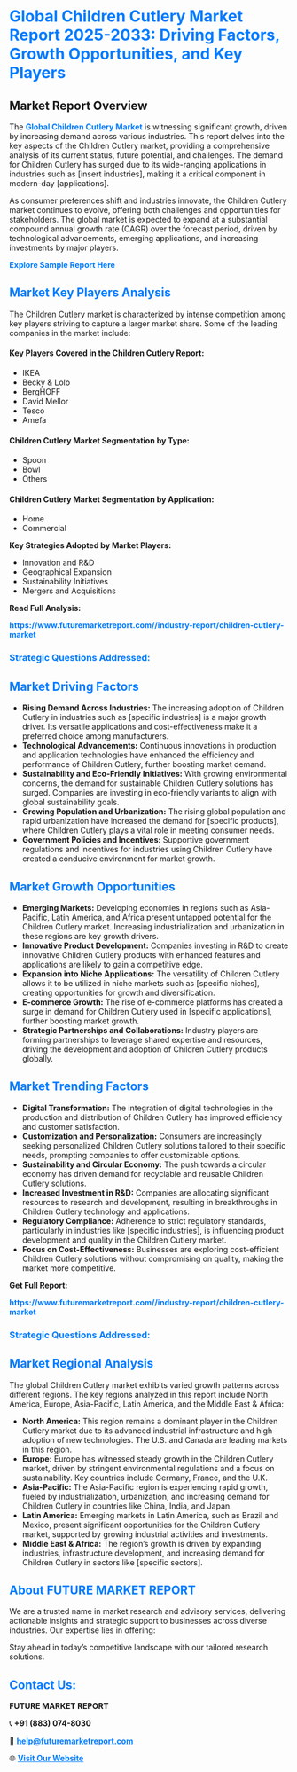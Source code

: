 <h1 style="color: #007BFF;">Global Children Cutlery Market Report 2025-2033: Driving Factors, Growth Opportunities, and Key Players</h1>

<section id="overview">
<h2>Market Report Overview</h2>
<p>The <a href="https://www.futuremarketreport.com//industry-report/children-cutlery-market" style="color: #007BFF; text-decoration: none;"><strong>Global Children Cutlery Market</strong></a> is witnessing significant growth, driven by increasing demand across various industries. This report delves into the key aspects of the Children Cutlery market, providing a comprehensive analysis of its current status, future potential, and challenges. The demand for Children Cutlery has surged due to its wide-ranging applications in industries such as [insert industries], making it a critical component in modern-day [applications].</p>
<p>As consumer preferences shift and industries innovate, the Children Cutlery market continues to evolve, offering both challenges and opportunities for stakeholders. The global market is expected to expand at a substantial compound annual growth rate (CAGR) over the forecast period, driven by technological advancements, emerging applications, and increasing investments by major players.</p>
</section>

<section id="overview">
<p><a href="https://www.futuremarketreport.com//request-sample/reportId=46143" style="color: #007BFF; text-decoration: none;"><strong>Explore Sample Report Here</strong></a></p>
</section>

<section id="key-players">
<h2 style="color: #007BFF;">Market Key Players Analysis</h2>
<p>The Children Cutlery market is characterized by intense competition among key players striving to capture a larger market share. Some of the leading companies in the market include:</p>
<h4>Key Players Covered in the Children Cutlery Report:</h4>
<ul><li>IKEA</li><li>Becky &amp; Lolo</li><li>BergHOFF</li><li>David Mellor</li><li>Tesco</li><li>Amefa</li></ul>
<h4>Children Cutlery Market Segmentation by Type:</h4>
<ul><li>Spoon</li><li>Bowl</li><li>Others</li></ul>

<h4>Children Cutlery Market Segmentation by Application:</h4>
<ul><li>Home</li><li>Commercial</li></ul>
<p><strong>Key Strategies Adopted by Market Players:</strong></p>
<ul>
<li>Innovation and R&D</li>
<li>Geographical Expansion</li>
<li>Sustainability Initiatives</li>
<li>Mergers and Acquisitions</li>
</ul>
</section>

<section>
<p><strong>Read Full Analysis: </strong></p><a href="https://www.futuremarketreport.com//industry-report/children-cutlery-market" style="color: #007BFF; text-decoration: none;"><strong>https://www.futuremarketreport.com//industry-report/children-cutlery-market</strong></a>
<h3 style="color: #007BFF;">Strategic Questions Addressed:</h3>
</section>

<section id="driving-factors">
<h2 style="color: #007BFF;">Market Driving Factors</h2>
<ul>
<li><strong>Rising Demand Across Industries:</strong> The increasing adoption of Children Cutlery in industries such as [specific industries] is a major growth driver. Its versatile applications and cost-effectiveness make it a preferred choice among manufacturers.</li>
<li><strong>Technological Advancements:</strong> Continuous innovations in production and application technologies have enhanced the efficiency and performance of Children Cutlery, further boosting market demand.</li>
<li><strong>Sustainability and Eco-Friendly Initiatives:</strong> With growing environmental concerns, the demand for sustainable Children Cutlery solutions has surged. Companies are investing in eco-friendly variants to align with global sustainability goals.</li>
<li><strong>Growing Population and Urbanization:</strong> The rising global population and rapid urbanization have increased the demand for [specific products], where Children Cutlery plays a vital role in meeting consumer needs.</li>
<li><strong>Government Policies and Incentives:</strong> Supportive government regulations and incentives for industries using Children Cutlery have created a conducive environment for market growth.</li>
</ul>
</section>

<section id="growth-opportunities">
<h2 style="color: #007BFF;">Market Growth Opportunities</h2>
<ul>
<li><strong>Emerging Markets:</strong> Developing economies in regions such as Asia-Pacific, Latin America, and Africa present untapped potential for the Children Cutlery market. Increasing industrialization and urbanization in these regions are key growth drivers.</li>
<li><strong>Innovative Product Development:</strong> Companies investing in R&D to create innovative Children Cutlery products with enhanced features and applications are likely to gain a competitive edge.</li>
<li><strong>Expansion into Niche Applications:</strong> The versatility of Children Cutlery allows it to be utilized in niche markets such as [specific niches], creating opportunities for growth and diversification.</li>
<li><strong>E-commerce Growth:</strong> The rise of e-commerce platforms has created a surge in demand for Children Cutlery used in [specific applications], further boosting market growth.</li>
<li><strong>Strategic Partnerships and Collaborations:</strong> Industry players are forming partnerships to leverage shared expertise and resources, driving the development and adoption of Children Cutlery products globally.</li>
</ul>
</section>

<section id="trending-factors">
<h2 style="color: #007BFF;">Market Trending Factors</h2>
<ul>
<li><strong>Digital Transformation:</strong> The integration of digital technologies in the production and distribution of Children Cutlery has improved efficiency and customer satisfaction.</li>
<li><strong>Customization and Personalization:</strong> Consumers are increasingly seeking personalized Children Cutlery solutions tailored to their specific needs, prompting companies to offer customizable options.</li>
<li><strong>Sustainability and Circular Economy:</strong> The push towards a circular economy has driven demand for recyclable and reusable Children Cutlery solutions.</li>
<li><strong>Increased Investment in R&D:</strong> Companies are allocating significant resources to research and development, resulting in breakthroughs in Children Cutlery technology and applications.</li>
<li><strong>Regulatory Compliance:</strong> Adherence to strict regulatory standards, particularly in industries like [specific industries], is influencing product development and quality in the Children Cutlery market.</li>
<li><strong>Focus on Cost-Effectiveness:</strong> Businesses are exploring cost-efficient Children Cutlery solutions without compromising on quality, making the market more competitive.</li>
</ul>
</section>

<section>
<p><strong>Get Full Report: </strong></p><a href="https://www.futuremarketreport.com//industry-report/children-cutlery-market" style="color: #007BFF; text-decoration: none;"><strong>https://www.futuremarketreport.com//industry-report/children-cutlery-market</strong></a>
<h3 style="color: #007BFF;">Strategic Questions Addressed:</h3>
</section>


<section id="regional-analysis">
<h2 style="color: #007BFF;">Market Regional Analysis</h2>
<p>The global Children Cutlery market exhibits varied growth patterns across different regions. The key regions analyzed in this report include North America, Europe, Asia-Pacific, Latin America, and the Middle East & Africa:</p>
<ul>
<li><strong>North America:</strong> This region remains a dominant player in the Children Cutlery market due to its advanced industrial infrastructure and high adoption of new technologies. The U.S. and Canada are leading markets in this region.</li>
<li><strong>Europe:</strong> Europe has witnessed steady growth in the Children Cutlery market, driven by stringent environmental regulations and a focus on sustainability. Key countries include Germany, France, and the U.K.</li>
<li><strong>Asia-Pacific:</strong> The Asia-Pacific region is experiencing rapid growth, fueled by industrialization, urbanization, and increasing demand for Children Cutlery in countries like China, India, and Japan.</li>
<li><strong>Latin America:</strong> Emerging markets in Latin America, such as Brazil and Mexico, present significant opportunities for the Children Cutlery market, supported by growing industrial activities and investments.</li>
<li><strong>Middle East & Africa:</strong> The region’s growth is driven by expanding industries, infrastructure development, and increasing demand for Children Cutlery in sectors like [specific sectors].</li>
</ul>
</section>

<footer>
<h2 style="color: #007BFF;">About FUTURE MARKET REPORT</h2>
<p>We are a trusted name in market research and advisory services, delivering actionable insights and strategic support to businesses across diverse industries. Our expertise lies in offering:</p>

<p>Stay ahead in today’s competitive landscape with our tailored research solutions.</p>

<h2 style="color: #007BFF;">Contact Us:</h2>
<p><strong>FUTURE MARKET REPORT</strong></p>
<p>📞 <strong>+91 (883) 074-8030</strong></p>
<p>📧 <strong><a href="mailto:help@futuremarketreport.com" style="color: #007BFF;">help@futuremarketreport.com</a></strong></p>
<p>🌐 <strong><a href="https://www.futuremarketreport.com/" style="color: #007BFF;">Visit Our Website</a></strong></p>
</footer>